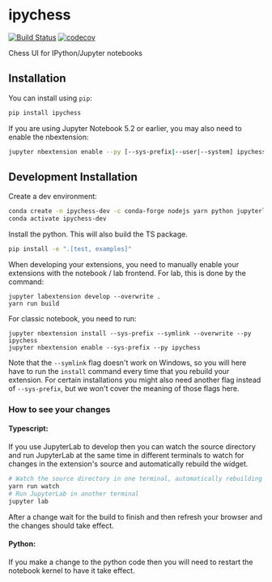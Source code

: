 
# ipychess

[![Build Status](https://travis-ci.org/Kalhina/ipychess.svg?branch=master)](https://travis-ci.org/Kalhina/ipychess)
[![codecov](https://codecov.io/gh/Kalhina/ipychess/branch/master/graph/badge.svg)](https://codecov.io/gh/Kalhina/ipychess)


Chess UI for IPython/Jupyter notebooks

## Installation

You can install using `pip`:

```bash
pip install ipychess
```

If you are using Jupyter Notebook 5.2 or earlier, you may also need to enable
the nbextension:
```bash
jupyter nbextension enable --py [--sys-prefix|--user|--system] ipychess
```

## Development Installation

Create a dev environment:
```bash
conda create -n ipychess-dev -c conda-forge nodejs yarn python jupyterlab
conda activate ipychess-dev
```

Install the python. This will also build the TS package.
```bash
pip install -e ".[test, examples]"
```

When developing your extensions, you need to manually enable your extensions with the
notebook / lab frontend. For lab, this is done by the command:

```
jupyter labextension develop --overwrite .
yarn run build
```

For classic notebook, you need to run:

```
jupyter nbextension install --sys-prefix --symlink --overwrite --py ipychess
jupyter nbextension enable --sys-prefix --py ipychess
```

Note that the `--symlink` flag doesn't work on Windows, so you will here have to run
the `install` command every time that you rebuild your extension. For certain installations
you might also need another flag instead of `--sys-prefix`, but we won't cover the meaning
of those flags here.

### How to see your changes
#### Typescript:
If you use JupyterLab to develop then you can watch the source directory and run JupyterLab at the same time in different
terminals to watch for changes in the extension's source and automatically rebuild the widget.

```bash
# Watch the source directory in one terminal, automatically rebuilding when needed
yarn run watch
# Run JupyterLab in another terminal
jupyter lab
```

After a change wait for the build to finish and then refresh your browser and the changes should take effect.

#### Python:
If you make a change to the python code then you will need to restart the notebook kernel to have it take effect.
